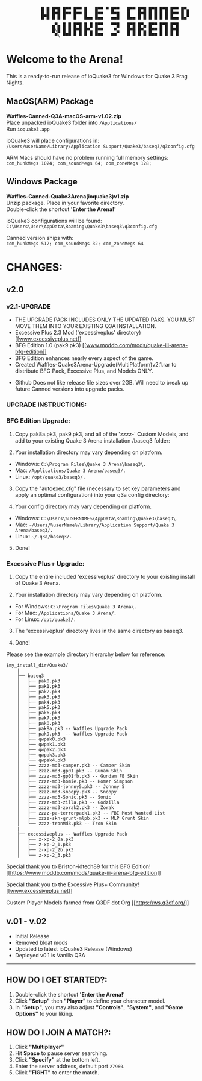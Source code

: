 ```
             █ █ █▀█ █▀▀ █▀▀ █   █▀▀ ▀ █▀▀   █▀▀ █▀█ █▀█ █▀█ █▀▀ █▀▄
             █▄█ █▀█ █▀▀ █▀▀ █   █▀▀   ▀▀█   █   █▀█ █ █ █ █ █▀▀ █ █
             ▀ ▀ ▀ ▀ ▀   ▀   ▀▀▀ ▀▀▀   ▀▀▀   ▀▀▀ ▀ ▀ ▀ ▀ ▀ ▀ ▀▀▀ ▀▀ 
                 ▄▀▄ █ █ █▀█ █ █ █▀▀   ▀▀█   █▀█ █▀▄ █▀▀ █▀█ █▀█
                 █\█ █ █ █▀█ █▀▄ █▀▀    ▀▄   █▀█ █▀▄ █▀▀ █ █ █▀█
                  ▀\ ▀▀▀ ▀ ▀ ▀ ▀ ▀▀▀   ▀▀    ▀ ▀ ▀ ▀ ▀▀▀ ▀ ▀ ▀ ▀
```
# Welcome to the Arena!

This is a ready-to-run release of ioQuake3 for Windows for Quake 3 Frag Nights.

## MacOS(ARM) Package
**Waffles-Canned-Q3A-macOS-arm-v1.02.zip**  
Place unpacked ioQuake3 folder into `/Applications/`  
Run `ioquake3.app`

ioQuake3 will place configurations in:  
`/Users/userName/Library/Application Support/Quake3/baseq3/q3config.cfg`

ARM Macs should have no problem running full memory settings:  
`com_hunkMegs 1024; com_soundMegs 64; com_zoneMegs 128;`

## Windows Package
**Waffles-Canned-Quake3Arena(ioquake3)v1.zip**  
Unzip package. Place in your favorite directory.  
Double-click the shortcut **'Enter the Arena!'**

ioQuake3 configurations will be found:  
`C:\Users\User\AppData\Roaming\Quake3\baseq3\q3config.cfg`

Canned version ships with:  
`com_hunkMegs 512; com_soundMegs 32; com_zoneMegs 64`

# CHANGES:

## v2.0
### v2.1-UPGRADE
+ THE UPGRADE PACK INCLUDES ONLY THE UPDATED PAKS. YOU MUST MOVE THEM INTO YOUR EXISTING Q3A INSTALLATION.
+ Excessive Plus 2.3 Mod ('excessiveplus' directory) [[www.excessiveplus.net]]
+ BFG Edition 1.0 (pak9.pk3) [[www.moddb.com/mods/quake-iii-arena-bfg-edition]]
+ BFG Edition enhances nearly every aspect of the game.
+ Created Waffles-Quake3Arena-Upgrade(MultiPlatform)v2.1.rar to distribute BFG Pack, Excessive Plus, and Models ONLY.
  
- Github Does not like release file sizes over 2GB. Will need to break up future Canned versions into upgrade packs.


### UPGRADE INSTRUCTIONS:

### BFG Edition Upgrade:
1. Copy pak8a.pk3, pak9.pk3, and all of the 'zzzz-' Custom Models, and add to your existing Quake 3 Arena installation /baseq3 folder:

2. Your installation directory may vary depending on platform.
+ Windows: `C:\Program Files\Quake 3 Arena\baseq3\.`
+ Mac: `/Applications/Quake 3 Arena/baseq3/.`
+ Linux: `/opt/quake3/baseq3/.`

3. Copy the "autoexec.cfg" file (necessary to set key parameters and apply an optimal configuration) into your q3a config directory:

4. Your config directory may vary depending on platform.
+ Windows: `C:\Users\%USERNAME%\AppData\Roaming\Quake3\baseq3\.`
+ Mac: `~/Users/%userName%/Library/Application Support/Quake 3 Arena/baseq3/.`
+ Linux: `~/.q3a/baseq3/.`

5. Done!

### Excessive Plus+ Upgrade:
1. Copy the entire included 'excessiveplus' directory to your existing install of Quake 3 Arena.

2. Your installation directory may vary depending on platform.
  + For Windows: `C:\Program Files\Quake 3 Arena\.`
  + For Mac: `/Applications/Quake 3 Arena/.`
  + For Linux: `/opt/quake3/.`

3. The 'excessiveplus' directory lives in the same directory as baseq3.

4. Done!

Please see the example directory hierarchy below for reference:
```
$my_install_dir/Quake3/
	|
	├── baseq3
	│   ├── pak0.pk3
	│   ├── pak1.pk3
	│   ├── pak2.pk3
	│   ├── pak3.pk3
	│   ├── pak4.pk3  
	│   ├── pak5.pk3
	│   ├── pak6.pk3
	│   ├── pak7.pk3
	│   ├── pak8.pk3
	│   ├── pak8a.pk3 -- Waffles Upgrade Pack 
	│   ├── pak9.pk3  -- Waffles Upgrade Pack 
	│   ├── qwpak0.pk3
	│   ├── qwpak1.pk3
	│   ├── qwpak2.pk3
	│   ├── qwpak3.pk3
	│   └── qwpak4.pk3
	│   ├── zzzz-md3-camper.pk3 -- Camper Skin
	│   ├── zzzz-md3-gp01.pk3 -- Gunam Skin
	│   ├── zzzz-md3-gp01fb.pk3 -- Gundam FB Skin
	│   ├── zzzz-md3-homie.pk3 -- Homer Simpson
	│   ├── zzzz-md3-johnny5.pk3 -- Johnny 5
	│   ├── zzzz-md3-snoopy.pk3 -- Snoopy
	│   ├── zzzz-md3-Sonic.pk3 -- Sonic
	│   ├── zzzz-md3-zilla.pk3 -- Godzilla
	│   ├── zzzz-md3-zorak2.pk3 -- Zorak
	│   ├── zzzz-pa-terrorpack1.pk3 -- FBI Most Wanted List
	│   ├── zzzz-skn-grunt-mlpb.pk3 -- MLP Grunt Skin
	│   └── zzzz-tronMd3.pk3 -- Tron Skin
	|
	├── excessiveplus -- Waffles Upgrade Pack
	│   ├── z-xp-2_0a.pk3
	│   ├── z-xp-2_1.pk3
	│   ├── z-xp-2_2b.pk3
	│   └── z-xp-2_3.pk3

```

Special thank you to Briston-idtech89 for this BFG Edition!
[[https://www.moddb.com/mods/quake-iii-arena-bfg-edition]]

Special thank you to the Excessive Plus+ Community!
[[www.excessiveplus.net]]

Custom Player Models farmed from Q3DF dot Org
[[https://ws.q3df.org/]]


## v.01 - v.02
- Initial Release
- Removed bloat mods
- Updated to latest ioQuake3 Release (Windows)
- Deployed v0.1 is Vanilla Q3A

---

## HOW DO I GET STARTED?:
1. Double-click the shortcut **'Enter the Arena!'**
2. Click **"Setup"** then **"Player"** to define your character model.
3. In **"Setup"**, you may also adjust **"Controls"**, **"System"**, and **"Game Options"** to your liking.

## HOW DO I JOIN A MATCH?:
1. Click **"Multiplayer"**
2. Hit **Space** to pause server searching.
3. Click **"Specify"** at the bottom left.
4. Enter the server address, default port `27960`.
5. Click **"FIGHT"** to enter the match.
